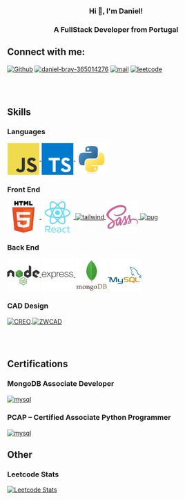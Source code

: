 <h3 align="center">Hi 👋, I'm Daniel!</h3>
<h3 align="center">A FullStack Developer from Portugal</h3>

## Connect with me:

<a href="https://github.com/ariemad" target="blank"><img align="center" src="https://danielbray.me/_next/image?url=%2F_next%2Fstatic%2Fmedia%2Fgithub.dc0ba78e.png&w=2048&q=75" alt="Github" height="75"   /></a>
<a href="https://linkedin.com/in/daniel-bray-365014276" target="blank"><img align="center" src="https://raw.githubusercontent.com/rahuldkjain/github-profile-readme-generator/master/src/images/icons/Social/linked-in-alt.svg" alt="daniel-bray-365014276" height="75"   /></a>
<a href="mailto:daniel.bray.dev@hotmail.com" target="blank"><img align="center" src="https://danielbray.me/_next/image?url=%2F_next%2Fstatic%2Fmedia%2Fmail.382820fe.png&w=256&q=75" alt="mail" height="75"   /></a>
<a href="https://www.leetcode.com/ariemad" target="blank"><img align="center" src="https://raw.githubusercontent.com/rahuldkjain/github-profile-readme-generator/master/src/images/icons/Social/leet-code.svg" alt="leetcode" height="75"   /></a>

<br></br>

## Skills

### Languages

<a  href="https://developer.mozilla.org/en-US/docs/Web/JavaScript" target="_blank" rel="noreferrer"> <img align="center" src="https://raw.githubusercontent.com/devicons/devicon/master/icons/javascript/javascript-original.svg" alt="javascript"  height="75"  /> </a>
<a  href="https://www.typescriptlang.org/" target="_blank" rel="noreferrer"> <img align="center" src="https://raw.githubusercontent.com/devicons/devicon/master/icons/typescript/typescript-original.svg" alt="typescript"  height="75"  /> </a>
<a  href="https://www.python.org" target="_blank" rel="noreferrer"> <img align="center" src="https://raw.githubusercontent.com/devicons/devicon/master/icons/python/python-original.svg" alt="python"  height="75"  /> </a>

### Front End

<a  href="https://www.w3.org/html/" target="_blank" rel="noreferrer"> <img align="center" src="https://raw.githubusercontent.com/devicons/devicon/master/icons/html5/html5-original-wordmark.svg" alt="html5"  height="75"  /> </a>
<a  href="https://reactjs.org/" target="_blank" rel="noreferrer"> <img align="center" src="https://raw.githubusercontent.com/devicons/devicon/master/icons/react/react-original-wordmark.svg" alt="react"  height="75"  /> </a>
<a  href="https://tailwindcss.com/" target="_blank" rel="noreferrer"> <img align="center" src="https://www.vectorlogo.zone/logos/tailwindcss/tailwindcss-icon.svg" alt="tailwind"  height="75"  /> </a>
<a  href="https://sass-lang.com" target="_blank" rel="noreferrer"> <img align="center" src="https://raw.githubusercontent.com/devicons/devicon/master/icons/sass/sass-original.svg" alt="sass"  height="75"  /> </a>
<a  href="https://pugjs.org" target="_blank" rel="noreferrer"> <img align="center" src="https://cdn.worldvectorlogo.com/logos/pug.svg" alt="pug"  height="75"  /> </a>

### Back End

<a  href="https://nodejs.org" target="_blank" rel="noreferrer"> <img align="center" src="https://raw.githubusercontent.com/devicons/devicon/master/icons/nodejs/nodejs-original-wordmark.svg" alt="nodejs"  height="75"  /> </a>
<a  href="https://expressjs.com" target="_blank" rel="noreferrer"> <img align="center" src="https://raw.githubusercontent.com/devicons/devicon/master/icons/express/express-original-wordmark.svg" alt="express"  height="75"  /> </a>
<a  href="https://www.mongodb.com/" target="_blank" rel="noreferrer"> <img align="center" src="https://raw.githubusercontent.com/devicons/devicon/master/icons/mongodb/mongodb-original-wordmark.svg" alt="mongodb"  height="75"  /> </a>
<a  href="https://www.mysql.com/" target="_blank" rel="noreferrer"> <img align="center" src="https://raw.githubusercontent.com/devicons/devicon/master/icons/mysql/mysql-original-wordmark.svg" alt="mysql"  height="75"  /> </a>

### CAD Design

<a  href="https://www.ptc.com/" target="_blank" rel="noreferrer"> <img align="center" src="https://seeklogo.com/images/C/creo-parametrics-logo-9EC1FAD943-seeklogo.com.png" alt="CREO"  height="75"  /> </a>
<a  href="https://www.zwsoft.com/product/zwcad" target="_blank" rel="noreferrer"> <img align="center" src="https://images.g2crowd.com/uploads/product/image/large_detail/large_detail_f0a2bc358a8cb9bfe24ed42fcf7ad697/zwcad.png" alt="ZWCAD"  height="75"  /> </a>

<br></br>

## Certifications

### MongoDB Associate Developer

<a  href="https://www.credly.com/badges/93b918be-e13d-459b-aece-4e8e58bd5595" target="_blank" rel="noreferrer"> <img align="center" src="https://images.credly.com/size/340x340/images/650ebdbe-d526-4b47-b186-c1ab516b5a7c/image.png" alt="mysql"  height="75"  /> </a>

### PCAP – Certified Associate Python Programmer

<a  href="https://www.credly.com/badges/03edcc20-839b-49a6-a163-1557b977d496" target="_blank" rel="noreferrer"> <img align="center" src="https://images.credly.com/size/110x110/images/4e248e82-9e87-4a63-9263-250fafe5fb1f/image.png" alt="mysql"  height="75"  /> </a>

## Other

### Leetcode Stats

[![Leetcode Stats](https://leetcard.jacoblin.cool/ariemad?theme=nord&font=Voces&ext=heatmap)](https://leetcode.com/ariemad)

